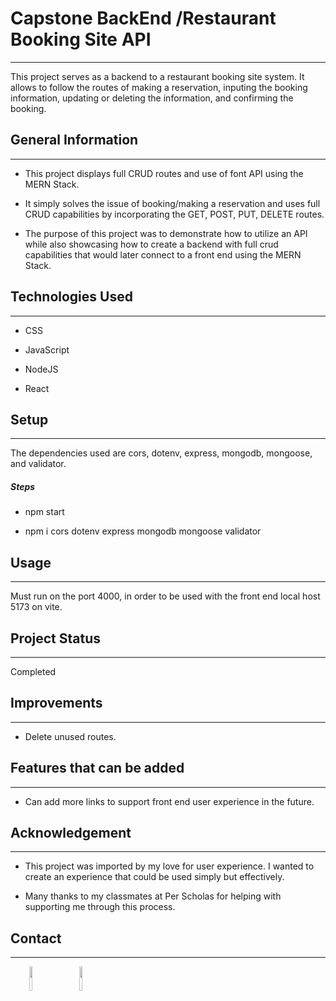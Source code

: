 <h1>Capstone BackEnd /Restaurant Booking Site API</h1>
<hr><p>This project serves as a backend to a restaurant booking site system. It allows to follow the routes of making a reservation, inputing the booking information, updating or deleting the information, and confirming the booking.</p><h2>General Information</h2>
<hr><ul>
<li>This project displays full CRUD routes and use of font API using the MERN Stack.</li>
</ul><ul>
<li>It simply solves the issue of booking/making a reservation and uses full CRUD capabilities by incorporating the GET, POST, PUT, DELETE routes.</li>
</ul><ul>
<li>The purpose of this project was to demonstrate how to utilize an API while also showcasing how to create a backend with full crud capabilities that would later connect to a front end using the MERN Stack.</li>
</ul><h2>Technologies Used</h2>
<hr><ul>
<li>CSS</li>
</ul><ul>
<li>JavaScript</li>
</ul><ul>
<li>NodeJS</li>
</ul><ul>
<li>React</li>
</ul><h2>Setup</h2>
<hr><p>The dependencies used are cors, dotenv, express, mongodb, mongoose, and validator.</p><h5>Steps</h5><ul>
<li>npm start</li>
</ul><ul>
<li>npm i cors dotenv express mongodb mongoose validator</li>
</ul><h2>Usage</h2>
<hr><p>Must run on the port 4000, in order to be used with the front end local host 5173 on vite.</p><h2>Project Status</h2>
<hr><p>Completed</p><h2>Improvements</h2>
<hr><ul>
<li>Delete unused routes.</li>
</ul><h2>Features that can be added</h2>
<hr><ul>
<li>Can add more links to support front end user experience in the future.</li>
</ul><h2>Acknowledgement</h2>
<hr><ul>
<li>This project was imported by my love for user experience. I wanted to create an experience that could be used simply but effectively.</li>
</ul><ul>
<li>Many thanks to my classmates at Per Scholas for helping with supporting me through this process.</li>
</ul><h2>Contact</h2>
<hr><p><span style="margin-right: 30px;"></span><a href="https://www.linkedin.com/in/lexiswebb/"><img target="_blank" src="https://cdn.jsdelivr.net/gh/devicons/devicon/icons/linkedin/linkedin-original.svg" style="width: 10%;"></a><span style="margin-right: 30px;"></span><a href="https://github.com/lexis-webb"><img target="_blank" src="https://cdn.jsdelivr.net/gh/devicons/devicon/icons/github/github-original.svg" style="width: 10%;"></a></p>
